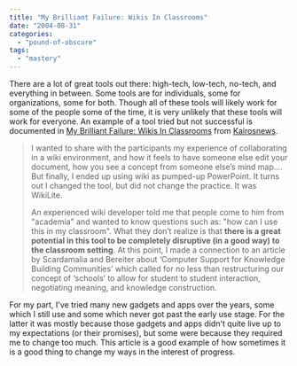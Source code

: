 ```yaml
---
title: "My Brilliant Failure: Wikis In Classrooms"
date: "2004-08-31"
categories: 
  - "pound-of-obscure"
tags: 
  - "mastery"
---
```


There are a lot of great tools out there: high-tech, low-tech, no-tech, and everything in between. Some tools are for individuals, some for organizations, some for both. Though all of these tools will likely work for some of the people some of the time, it is very unlikely that these tools will work for everyone. An example of a tool tried but not successful is documented in [My Brilliant Failure: Wikis In Classrooms](http://kairosnews.org/node/view/3794) from [Kairosnews](http://kairosnews.org/).

> I wanted to share with the participants my experience of collaborating in a wiki environment, and how it feels to have someone else edit your document, how you see a concept from someone else’s mind map.... But finally, I ended up using wiki as pumped-up PowerPoint. It turns out I changed the tool, but did not change the practice. It was WikiLite.  
>   
> An experienced wiki developer told me that people come to him from "academia" and wanted to know questions such as: "how can I use this in my classroom". What they don’t realize is that **there is a great potential in this tool to be completely disruptive (in a good way) to the classroom setting**. At this point, I made a connection to an article by Scardamalia and Bereiter about ‘Computer Support for Knowledge Building Communities’ which called for no less than restructuring our concept of ‘schools’ to allow for student to student interaction, negotiating meaning, and knowledge construction.

For my part, I've tried many new gadgets and apps over the years, some which I still use and some which never got past the early use stage. For the latter it was mostly because those gadgets and apps didn't quite live up to my expectations (or their promises), but some were because they required me to change too much. This article is a good example of how sometimes it is a good thing to change my ways in the interest of progress.
